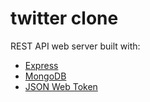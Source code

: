 # twitter clone 

REST API web server built with:
+ [Express](https://github.com/expressjs/express)
+ [MongoDB](https://www.mongodb.org/)
+ [JSON Web Token](https://developer.atlassian.com/static/connect/docs/latest/concepts/understanding-jwt.html)


